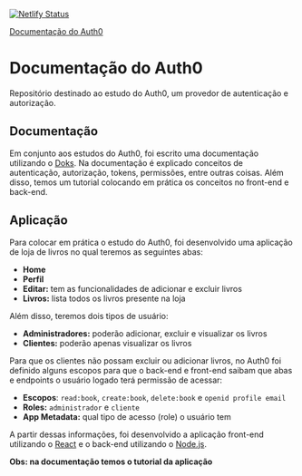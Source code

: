 [![Netlify Status](https://api.netlify.com/api/v1/badges/3c95e814-1fe7-4c1c-b433-04618b207b62/deploy-status)](https://app.netlify.com/sites/doks-auth0/deploys)

[Documentação do Auth0](https://doks-auth0.netlify.app/)


# Documentação do Auth0
Repositório destinado ao estudo do Auth0, um provedor de autenticação e autorização.

## Documentação
Em conjunto aos estudos do Auth0, foi escrito uma documentação utilizando o [Doks](https://getdoks.org/). Na documentação é explicado conceitos de autenticação, autorização, tokens, permissões, entre outras coisas. Além disso, temos um tutorial colocando em prática os conceitos no front-end e back-end.

## Aplicação
Para colocar em prática o estudo do Auth0, foi desenvolvido uma aplicação de loja de livros no qual teremos as seguintes abas:

- **Home**
- **Perfil**
- **Editar:** tem as funcionalidades de adicionar e excluir livros
- **Livros:** lista todos os livros presente na loja

Além disso, teremos dois tipos de usuário:

- **Administradores:** poderão adicionar, excluir e visualizar os livros
- **Clientes:** poderão apenas visualizar os livros

Para que os clientes não possam excluir ou adicionar livros, no Auth0 foi definido alguns escopos para que o back-end e front-end saibam que abas e endpoints o usuário logado terá permissão de acessar:

- **Escopos**: `read:book`, `create:book`, `delete:book` e `openid profile email`
- **Roles:** `administrador` e `cliente`
- **App Metadata:** qual tipo de acesso (role) o usuário tem

A partir dessas informações, foi desenvolvido a aplicação front-end utilizando o [React](https://pt-br.reactjs.org/) e o back-end utilizando o [Node.js](https://nodejs.org/en/).

**Obs: na documentação temos o tutorial da aplicação**


